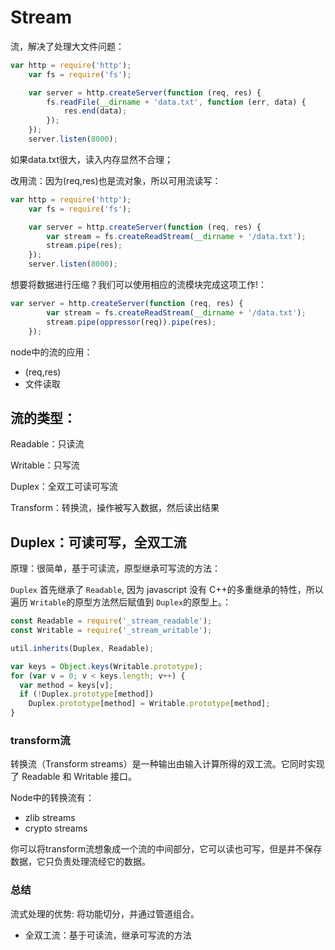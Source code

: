 # Stream

流，解决了处理大文件问题：

```js
var http = require('http');
	var fs = require('fs');

	var server = http.createServer(function (req, res) {
	    fs.readFile(__dirname + 'data.txt', function (err, data) {
	        res.end(data);
	    });
	});
	server.listen(8000);
```

如果data.txt很大，读入内存显然不合理；

改用流：因为(req,res)也是流对象，所以可用流读写：

```js
var http = require('http');
	var fs = require('fs');

	var server = http.createServer(function (req, res) {
	    var stream = fs.createReadStream(__dirname + '/data.txt');
	    stream.pipe(res);
	});
	server.listen(8000);
```

想要将数据进行压缩？我们可以使用相应的流模块完成这项工作!：

```js
var server = http.createServer(function (req, res) {
	    var stream = fs.createReadStream(__dirname + '/data.txt');
	    stream.pipe(oppressor(req)).pipe(res);
	});
```

node中的流的应用：

- (req,res)
- 文件读取

## 流的类型：

Readable：只读流

Writable：只写流

Duplex：全双工可读可写流

Transform：转换流，操作被写入数据，然后读出结果

## Duplex：可读可写，全双工流

原理：很简单，基于可读流，原型继承可写流的方法：

`Duplex` 首先继承了 `Readable`, 因为 javascript 没有 C++的多重继承的特性，所以 遍历 `Writable`的原型方法然后赋值到 `Duplex`的原型上。：

```js
const Readable = require('_stream_readable');
const Writable = require('_stream_writable');

util.inherits(Duplex, Readable);

var keys = Object.keys(Writable.prototype);
for (var v = 0; v < keys.length; v++) {
  var method = keys[v];
  if (!Duplex.prototype[method])
    Duplex.prototype[method] = Writable.prototype[method];
}
```

### transform流

转换流（Transform streams）是一种输出由输入计算所得的双工流。它同时实现了 Readable 和 Writable 接口。

Node中的转换流有：

- zlib streams
- crypto streams

你可以将transform流想象成一个流的中间部分，它可以读也可写，但是并不保存数据，它只负责处理流经它的数据。

### 总结

流式处理的优势: 将功能切分，并通过管道组合。

- 全双工流：基于可读流，继承可写流的方法